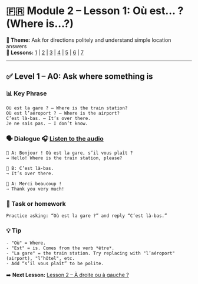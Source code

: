 # 🇫🇷 Module 2 – Lesson 1: Où est… ? (Where is…?)

**📘 Theme:** Ask for directions politely and understand simple location answers  
**🌠 Lessons:** [1](Lesson1.md) | [2](Lesson2.md) | [3](Lesson3.md) | [4](Lesson4.md) | [5](Lesson5.md) | [6](Lesson6.md) | [7](Lesson7.md)

---

## ✅ Level 1 – A0: Ask where something is

### 📊 Key Phrase
    Où est la gare ? – Where is the train station?  
    Où est l’aéroport ? – Where is the airport?  
    C’est là-bas. – It’s over there.  
    Je ne sais pas. – I don’t know.

### 🗣️ Dialogue 🎧 [Listen to the audio](https://yourdomain.com/audio/module2_lesson1.mp3)

    👩 A: Bonjour ! Où est la gare, s’il vous plaît ?  
    → Hello! Where is the train station, please?  

    👨 B: C’est là-bas.  
    → It’s over there.  

    👩 A: Merci beaucoup !  
    → Thank you very much!

### 🌟 Task or homework
    Practice asking: “Où est la gare ?” and reply “C’est là-bas.”

### 💡 Tip
    - "Où" = Where.  
    - "Est" = is. Comes from the verb *être*.  
    - "La gare" = the train station. Try replacing with "l’aéroport" (airport), "l’hôtel", etc.  
    - Add “s’il vous plaît” to be polite.

➡️ **Next Lesson:** [Lesson 2 – À droite ou à gauche ?](Lesson2.md)
